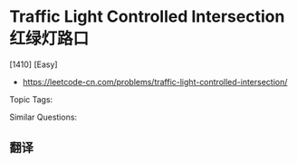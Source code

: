 # Traffic Light Controlled Intersection 红绿灯路口

[1410] [Easy]

- https://leetcode-cn.com/problems/traffic-light-controlled-intersection/

Topic Tags:

Similar Questions:

## 翻译
